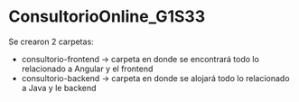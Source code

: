 # ConsultorioOnline_G1S33

Se crearon 2 carpetas:

- consultorio-frontend -> carpeta en donde se encontrará todo lo relacionado a Angular y el frontend
- consultorio-backend -> carpeta en donde se alojará todo lo relacionado a Java y le backend
